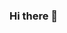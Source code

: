 ### Hi there 👋

<!--
**MELLVINI/MELLVINI** is a ✨ _special_ ✨ repository because its `README.md` (this file) appears on your GitHub profile.

Here are some ideas to get you started:

- 🔭 I’m currently working on life...
- 🌱 I’m currently learning everything crypto...
- 👯 I’m looking to collaborate on ??...
- 🤔 I’m looking for help with code...
- 💬 Ask me about cars ...
- 📫 How to reach me:mell everywhere ...
- 😄 Pronouns: mellvini...
- ⚡ Fun fact: yellow snow bad!! ...
-->
